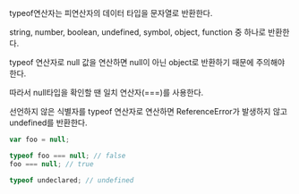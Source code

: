 typeof연산자는 피연산자의 데이터 타입을 문자열로 반환한다.

string, number, boolean, undefined, symbol, object, function 중 하나로 반환한다.

typeof 연산자로 null 값을 연산하면 null이 아닌 object로 반환하기 때문에 주의해야 한다.

따라서 null타입을 확인할 땐 일치 연산자(===)를 사용한다.

선언하지 않은 식별자를 typeof 연산자로 연산하면 ReferenceError가 발생하지 않고 undefined를 반환한다.

```jsx
var foo = null;

typeof foo === null; // false
foo === null; // true

typeof undeclared; // undefined
```
